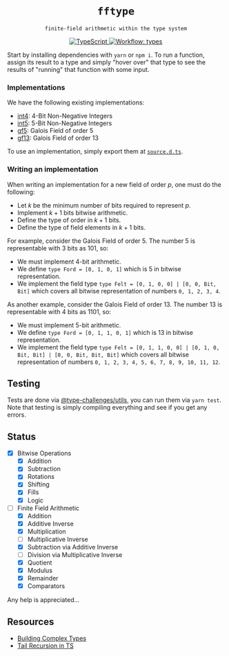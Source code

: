 <p align="center">
  <h1 align="center">
    <code>fftype</code>
  </h1>
  <p align="center">
    <code>finite-field arithmetic within the type system</code>
  </p>
</p>

<p align="center">
    <a href="https://www.typescriptlang.org/" target="_blank">
      <img src="https://img.shields.io/badge/%E2%99%A5-3178C6?logo=typescript&logoColor=white" alt="TypeScript" />
    <a>
    <a href="./.github/workflows/types.yml" target="_blank">
        <img alt="Workflow: types" src="https://github.com/erhant/fftype/actions/workflows/types.yml/badge.svg?branch=main">
    </a>
    
</p>

Start by installing dependencies with `yarn` or `npm i`. To run a function, assign its result to a type and simply "hover over" that type to see the results of "running" that function with some input.

### Implementations

We have the following existing implementations:

- [int4](./src/definitions/int4/): 4-Bit Non-Negative Integers
- [int5](./src/definitions/int5/): 5-Bit Non-Negative Integers
- [gf5](./src/definitions/gf5.d.ts): Galois Field of order 5
- [gf13](./src/definitions/gf13.d.ts): Galois Field of order 13

To use an implementation, simply export them at [`source.d.ts`](./src/source.d.ts).

### Writing an implementation

When writing an implementation for a new field of order $p$, one must do the following:

- Let $k$ be the minimum number of bits required to represent $p$.
- Implement $k+1$ bits bitwise arithmetic.
- Define the type of order in $k+1$ bits.
- Define the type of field elements in $k+1$ bits.

For example, consider the Galois Field of order 5. The number 5 is representable with 3 bits as 101, so:

- We must implement 4-bit arithmetic.
- We define `type Ford = [0, 1, 0, 1]` which is 5 in bitwise representation.
- We implement the field type `type Felt = [0, 1, 0, 0] | [0, 0, Bit, Bit]` which covers all bitwise representation of numbers `0, 1, 2, 3, 4`.

As another example, consider the Galois Field of order 13. The number 13 is representable with 4 bits as 1101, so:

- We must implement 5-bit arithmetic.
- We define `type Ford = [0, 1, 1, 0, 1]` which is 13 in bitwise representation.
- We implement the field type `type Felt = [0, 1, 1, 0, 0] | [0, 1, 0, Bit, Bit] | [0, 0, Bit, Bit, Bit]` which covers all bitwise representation of numbers `0, 1, 2, 3, 4, 5, 6, 7, 8, 9, 10, 11, 12`.

## Testing

Tests are done via [@type-challenges/utils](https://github.com/SamVerschueren/@type-challenges/utils), you can run them via `yarn test`. Note that testing is simply compiling everything and see if you get any errors.

## Status

- [x] Bitwise Operations
  - [x] Addition
  - [x] Subtraction
  - [x] Rotations
  - [x] Shifting
  - [x] Fills
  - [x] Logic
- [ ] Finite Field Arithmetic
  - [x] Addition
  - [x] Additive Inverse
  - [x] Multiplication
  - [ ] Multiplicative Inverse
  - [x] Subtraction via Additive Inverse
  - [ ] Division via Multiplicative Inverse
  - [x] Quotient
  - [x] Modulus
  - [x] Remainder
  - [x] Comparators

Any help is appreciated...

## Resources

- [Building Complex Types](https://medium.hexlabs.io/building-complex-types-in-typescript-804c973ce66f)
- [Tail Recursion in TS](https://www.typescriptlang.org/docs/handbook/release-notes/typescript-4-5.html#tail-recursion-elimination-on-conditional-types)
